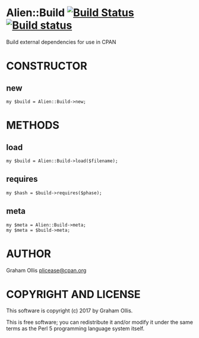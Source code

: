 # Alien::Build [![Build Status](https://secure.travis-ci.org/plicease/Alien-Build.png)](http://travis-ci.org/plicease/Alien-Build) [![Build status](https://ci.appveyor.com/api/projects/status/22odutjphx45248s/branch/master?svg=true)](https://ci.appveyor.com/project/plicease/Alien-Build/branch/master)

Build external dependencies for use in CPAN

# CONSTRUCTOR

## new

    my $build = Alien::Build->new;

# METHODS

## load

    my $build = Alien::Build->load($filename);

## requires

    my $hash = $build->requires($phase);

## meta

    my $meta = Alien::Build->meta;
    my $meta = $build->meta;

# AUTHOR

Graham Ollis <plicease@cpan.org>

# COPYRIGHT AND LICENSE

This software is copyright (c) 2017 by Graham Ollis.

This is free software; you can redistribute it and/or modify it under
the same terms as the Perl 5 programming language system itself.
